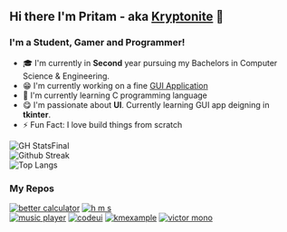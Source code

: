 ## Hi there I'm Pritam - aka [Kryptonite] 🚀

### I'm a Student, Gamer and Programmer!

- 🎓 I'm currently in **Second** year pursuing my Bachelors in Computer Science & Engineering.
- 😁 I'm currently working on a fine [GUI Application]
- 🌱 I'm currently learning C programming language
- 😋 I'm passionate about **UI**. Currently learning GUI app deigning in **tkinter**.
- ⚡ Fun Fact: I love build things from scratch

![GH StatsFinal](https://github-readme-stats.vercel.app/api?username=warmachine028&show_icons=true&bg_color=000000&title_color=f5f9ff&icon_color=00ff3c&text_color=FF0000&hide_border=true)  
![Github Streak](http://github-readme-streak-stats.herokuapp.com?user=warmachine028&theme=radical&hide_border=true&background=000000&stroke=DD0600&fire=C25E19&ring=1DDD0D&dates=00b3ff&currStreakNum=FF3086&currStreakLabel=DD1D00&sideLabels=DD0000&sideNums=DDDDDD)  
![Top Langs](https://github-readme-stats.vercel.app/api/top-langs/?username=warmachine028&bg_color=000000&title_color=f5f9ff&text_color=FF0000&layout=compact&hide_border=true)

### My Repos

[![better calculator]](https://github.com/warmachine028/Better-Calculator)
[![h m s]](https://github.com/warmachine028/Hospital-Management-Software)  
[![music player]](https://github.com/warmachine028/MusicPlayer)
[![codeui]](https://github.com/warmachine028/KMeansExample)
[![kmexample]](https://github.com/warmachine028/KMeansExample)
[![victor mono]](https://github.com/warmachine028/warmachine028)

<!-- Links -->

[kryptonite]: https://warmachine028.github.io
[gui application]: https://warmachine028.github.io/Better-Calculator/

<!-- Repos -->

[better calculator]: https://github-readme-stats.vercel.app/api/pin/?username=warmachine028&repo=Better-Calculator&bg_color=7,000000,023880,C25E19,000000&title_color=f5f9ff&text_color=f5f9ff&hide_border=true&icon_color=f5f9ff
[h m s]: https://github-readme-stats.vercel.app/api/pin/?username=warmachine028&repo=Hospital-Management-Software&bg_color=50,00b3ff,bf0254&title_color=f5f9ff&text_color=f5f9ff&hide_border=true&icon_color=f5f9ff
[music player]: https://github-readme-stats.vercel.app/api/pin/?username=warmachine028&repo=MusicPlayer&bg_color=70,d0ae57,000000&title_color=f5f9ff&text_color=f5f9ff&hide_border=true&icon_color=f5f9ff
[codeui]: https://github-readme-stats.vercel.app/api/pin/?username=warmachine028&repo=codeui&bg_color=70,B20000,000000&title_color=f5f9ff&text_color=f5f9ff&hide_border=true&icon_color=f5f9ff
[kmexample]: https://github-readme-stats.vercel.app/api/pin/?username=warmachine028&repo=KMeansExample&bg_color=30,e96443,904e95&title_color=f5f9ff&text_color=f5f9ff&hide_border=true&icon_color=f5f9ff
[victor mono]: https://github-readme-stats.vercel.app/api/pin/?username=warmachine028&repo=victor-mono&bg_color=70,b8b9ba,000000&title_color=f5f9ff&text_color=f5f9ff&hide_border=true&icon_color=f5f9ff
